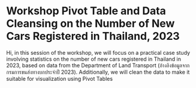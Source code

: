# Workshop Pivot Table and Data Cleansing on the Number of New Cars Registered in Thailand, 2023
  
  Hi, in this session of the workshop, we will focus on a practical case study involving statistics on the number of new cars registered in Thailand in 2023, based on data from the Department of Land Transport (อ้างอิงข้อมูลจากกรมการขนส่งทางบกประจำปี 2023). Additionally, we will clean the data to make it suitable for visualization using Pivot Tables
